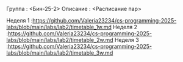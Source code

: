 Группа : <Бин-25-2>
Описание : <Расписание пар>

Неделя 1 :https://github.com/Valeria23234/cs-programming-2025-labs/blob/main/labs/lab2/timetable_1w.md
Неделя 2 :https://github.com/Valeria23234/cs-programming-2025-labs/blob/main/labs/lab2/timetable_2w.md
Неделя 3 :https://github.com/Valeria23234/cs-programming-2025-labs/blob/main/labs/lab2/timetable_3w.md